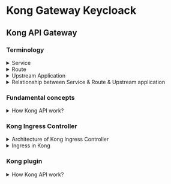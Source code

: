 # Kong Gateway Keycloack

## Kong API Gateway

### Terminology

<details>
  <summary>Service</summary>
  <br/>
  A Service in Kong represents an upstream API or microservice. It acts as an abstraction layer for the actual backend service. When you define a service, you specify the connection details to the upstream application, such as the `URL`, `protocol`, `host`, `port`, and `path`.
  
</details>
<details>
  <summary>Route</summary>
  <br/>

  A Route defines how incoming requests are matched and forwarded to a service. Routes contain rules that determine which requests should be proxied to which services. These rules can be based on `paths`, `methods`, `headers`, or other request attributes.
  
</details>
<details>
  <summary>Upstream Application</summary>
  <br/>

  An Upstream Application is the actual backend service that handles the requests forwarded by Kong. In Kong, an upstream object can represent a group of backend servers, allowing for load balancing and health checks.
  
</details>
<details>
  <summary>Relationship between Service & Route & Upstream application</summary>
  <br/>

  **Route to Service:** A single route can be mapped to a single service. This means that a specific path or request pattern will always be directed to one particular service.

  _Example:_ A route `/api/v1/users` is mapped to a service `user-service`.
  
  **Service to Upstream Applications:** A single service can be associated with multiple upstream applications. This is useful for load balancing and redundancy.

   _Example:_ The `user-service ` can forward requests to multiple instances of the user API running on different servers.

   **Routes to Service:** Multiple routes can be mapped to a single service. This allows different paths or request patterns to be handled by the same backend service.

   _Example:_ Routes `/api/v1/users` and `/api/v1/profiles` both map to the `user-service`.
  
</details>

### Fundamental concepts

<details>
  <summary>How Kong API work?</summary>
  <br/>

  + **Client Request:** A client sends a request to Kong.
  + **Route Matching:** Kong evaluates the request against the defined routes to find a match. Routes can be configured to match based on URL paths, HTTP methods, headers, etc.
  + **Service Forwarding:** Once a route is matched, Kong forwards the request to the associated service.
  + **Upstream Handling:** The service then directs the request to the upstream application, which processes the request and sends back a response.
  + **Response:** The response from the upstream application is sent back through the service and route, eventually reaching the client.

  _Example:_ Imagine you have a service called `example-service` that points to an upstream API at `http://example.com`. You create a route that matches requests with the path `/example` and associates it with `example-service`. When a client makes a request to `http://kong-gateway.com/example`, Kong matches this request to the route, forwards it to `example-service`, which then proxies it to `http://example.com`.
</details>

### Kong Ingress Controller

<details>
  <summary>Architecture of Kong Ingress Controller</summary>
  <br/>

  Kong Ingress Controller configures using Ingress resources created inside a Kubernetes cluster.

  !()[images/high-level-design.png]

  The Controller listens for the changes inside the Kubernetes cluster and updates Kong in response to those changes. So that it can correctly proxy all the traffic. 

  _Note:_ All requests flowing through Kong are not directed through **kube-proxy** but directly to the **Pod**.
  
</details>

<details>
  <summary>Ingress in Kong</summary>
  <br/>

  An Ingress resource in Kubernetes defines a set of rules for proxying traffic. These rules correspond to the concept of a route in Kong.

  !()[images/k8s-to-kong.png]
  
</details>

### Kong plugin

<details>
  <summary>How Kong API work?</summary>
  <br/>

  
  
</details>



